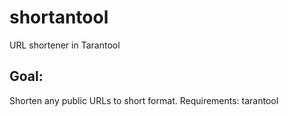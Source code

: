 # shortantool
URL shortener in Tarantool

## Goal:

Shorten any public URLs to short format. Requirements: tarantool
